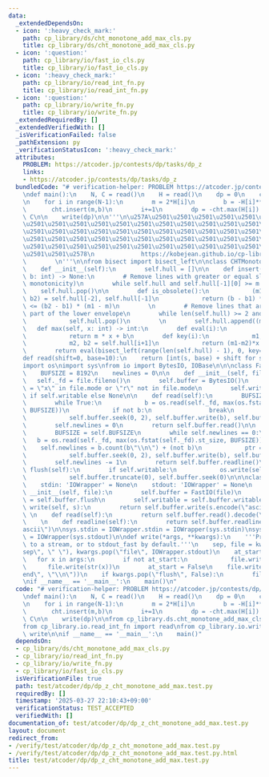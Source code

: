 ```yaml
---
data:
  _extendedDependsOn:
  - icon: ':heavy_check_mark:'
    path: cp_library/ds/cht_monotone_add_max_cls.py
    title: cp_library/ds/cht_monotone_add_max_cls.py
  - icon: ':question:'
    path: cp_library/io/fast_io_cls.py
    title: cp_library/io/fast_io_cls.py
  - icon: ':heavy_check_mark:'
    path: cp_library/io/read_int_fn.py
    title: cp_library/io/read_int_fn.py
  - icon: ':question:'
    path: cp_library/io/write_fn.py
    title: cp_library/io/write_fn.py
  _extendedRequiredBy: []
  _extendedVerifiedWith: []
  _isVerificationFailed: false
  _pathExtension: py
  _verificationStatusIcon: ':heavy_check_mark:'
  attributes:
    PROBLEM: https://atcoder.jp/contests/dp/tasks/dp_z
    links:
    - https://atcoder.jp/contests/dp/tasks/dp_z
  bundledCode: "# verification-helper: PROBLEM https://atcoder.jp/contests/dp/tasks/dp_z\n\
    \ndef main():\n    N, C = read()\n    H = read()\n    dp = 0\n    cht = CHTMonotoneAddMax()\n\
    \n    for i in range(N-1):\n        m = 2*H[i]\n        b = -H[i]**2 + -dp\n \
    \       cht.insert(m,b)\n        i+=1\n        dp = -cht.max(H[i]) + H[i]**2 +\
    \ C\n\n    write(dp)\n\n'''\n\u257A\u2501\u2501\u2501\u2501\u2501\u2501\u2501\u2501\
    \u2501\u2501\u2501\u2501\u2501\u2501\u2501\u2501\u2501\u2501\u2501\u2501\u2501\
    \u2501\u2501\u2501\u2501\u2501\u2501\u2501\u2501\u2501\u2501\u2501\u2501\u2501\
    \u2501\u2501\u2501\u2501\u2501\u2501\u2501\u2501\u2501\u2501\u2501\u2501\u2501\
    \u2501\u2501\u2501\u2501\u2501\u2501\u2501\u2501\u2501\u2501\u2501\u2501\u2501\
    \u2501\u2501\u2578\n             https://kobejean.github.io/cp-library       \
    \        \n'''\n\nfrom bisect import bisect_left\n\nclass CHTMonotoneAddMax:\n\
    \    def __init__(self):\n        self.hull = []\n\n    def insert(self, m: int,\
    \ b: int) -> None:\n        # Remove lines with greater or equal slopes (maintaining\
    \ monotonicity)\n        while self.hull and self.hull[-1][0] >= m:\n        \
    \    self.hull.pop()\n\n        def is_obsolete():\n            (m1, b1), (m2,\
    \ b2) = self.hull[-2], self.hull[-1]\n            return (b - b1) * (m1 - m2)\
    \ <= (b2 - b1) * (m1 - m)\n        \n        # Remove lines that are no longer\
    \ part of the lower envelope\n        while len(self.hull) >= 2 and is_obsolete():\n\
    \            self.hull.pop()\n        \n        self.hull.append((m, b))\n\n \
    \   def max(self, x: int) -> int:\n        def eval(i):\n            m, b = self.hull[i]\n\
    \            return m * x + b\n        def key(i):\n            m1, b1 = self.hull[i]\n\
    \            m2, b2 = self.hull[i+1]\n            return (m1-m2)*x + (b1-b2)\n\
    \        return eval(bisect_left(range(len(self.hull) - 1), 0, key=key))\n\n\n\
    def read(shift=0, base=10):\n    return [int(s, base) + shift for s in input().split()]\n\
    import os\nimport sys\nfrom io import BytesIO, IOBase\n\n\nclass FastIO(IOBase):\n\
    \    BUFSIZE = 8192\n    newlines = 0\n\n    def __init__(self, file):\n     \
    \   self._fd = file.fileno()\n        self.buffer = BytesIO()\n        self.writable\
    \ = \"x\" in file.mode or \"r\" not in file.mode\n        self.write = self.buffer.write\
    \ if self.writable else None\n\n    def read(self):\n        BUFSIZE = self.BUFSIZE\n\
    \        while True:\n            b = os.read(self._fd, max(os.fstat(self._fd).st_size,\
    \ BUFSIZE))\n            if not b:\n                break\n            ptr = self.buffer.tell()\n\
    \            self.buffer.seek(0, 2), self.buffer.write(b), self.buffer.seek(ptr)\n\
    \        self.newlines = 0\n        return self.buffer.read()\n\n    def readline(self):\n\
    \        BUFSIZE = self.BUFSIZE\n        while self.newlines == 0:\n         \
    \   b = os.read(self._fd, max(os.fstat(self._fd).st_size, BUFSIZE))\n        \
    \    self.newlines = b.count(b\"\\n\") + (not b)\n            ptr = self.buffer.tell()\n\
    \            self.buffer.seek(0, 2), self.buffer.write(b), self.buffer.seek(ptr)\n\
    \        self.newlines -= 1\n        return self.buffer.readline()\n\n    def\
    \ flush(self):\n        if self.writable:\n            os.write(self._fd, self.buffer.getvalue())\n\
    \            self.buffer.truncate(0), self.buffer.seek(0)\n\n\nclass IOWrapper(IOBase):\n\
    \    stdin: 'IOWrapper' = None\n    stdout: 'IOWrapper' = None\n    \n    def\
    \ __init__(self, file):\n        self.buffer = FastIO(file)\n        self.flush\
    \ = self.buffer.flush\n        self.writable = self.buffer.writable\n\n    def\
    \ write(self, s):\n        return self.buffer.write(s.encode(\"ascii\"))\n   \
    \ \n    def read(self):\n        return self.buffer.read().decode(\"ascii\")\n\
    \    \n    def readline(self):\n        return self.buffer.readline().decode(\"\
    ascii\")\n\nsys.stdin = IOWrapper.stdin = IOWrapper(sys.stdin)\nsys.stdout = IOWrapper.stdout\
    \ = IOWrapper(sys.stdout)\n\ndef write(*args, **kwargs):\n    '''Prints the values\
    \ to a stream, or to stdout_fast by default.'''\n    sep, file = kwargs.pop(\"\
    sep\", \" \"), kwargs.pop(\"file\", IOWrapper.stdout)\n    at_start = True\n \
    \   for x in args:\n        if not at_start:\n            file.write(sep)\n  \
    \      file.write(str(x))\n        at_start = False\n    file.write(kwargs.pop(\"\
    end\", \"\\n\"))\n    if kwargs.pop(\"flush\", False):\n        file.flush()\n\
    \nif __name__ == '__main__':\n    main()\n"
  code: "# verification-helper: PROBLEM https://atcoder.jp/contests/dp/tasks/dp_z\n\
    \ndef main():\n    N, C = read()\n    H = read()\n    dp = 0\n    cht = CHTMonotoneAddMax()\n\
    \n    for i in range(N-1):\n        m = 2*H[i]\n        b = -H[i]**2 + -dp\n \
    \       cht.insert(m,b)\n        i+=1\n        dp = -cht.max(H[i]) + H[i]**2 +\
    \ C\n\n    write(dp)\n\nfrom cp_library.ds.cht_monotone_add_max_cls import CHTMonotoneAddMax\n\
    from cp_library.io.read_int_fn import read\nfrom cp_library.io.write_fn import\
    \ write\n\nif __name__ == '__main__':\n    main()"
  dependsOn:
  - cp_library/ds/cht_monotone_add_max_cls.py
  - cp_library/io/read_int_fn.py
  - cp_library/io/write_fn.py
  - cp_library/io/fast_io_cls.py
  isVerificationFile: true
  path: test/atcoder/dp/dp_z_cht_monotone_add_max.test.py
  requiredBy: []
  timestamp: '2025-03-27 22:10:43+09:00'
  verificationStatus: TEST_ACCEPTED
  verifiedWith: []
documentation_of: test/atcoder/dp/dp_z_cht_monotone_add_max.test.py
layout: document
redirect_from:
- /verify/test/atcoder/dp/dp_z_cht_monotone_add_max.test.py
- /verify/test/atcoder/dp/dp_z_cht_monotone_add_max.test.py.html
title: test/atcoder/dp/dp_z_cht_monotone_add_max.test.py
---
```

